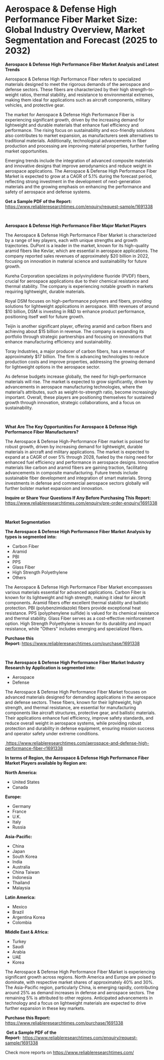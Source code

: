 <p><h1>Aerospace & Defense High Performance Fiber Market Size: Global Industry Overview, Market Segmentation and Forecast (2025 to 2032)</h1></p><p><strong>Aerospace & Defense High Performance Fiber Market Analysis and Latest Trends</strong></p>
<p><p>Aerospace & Defense High Performance Fiber refers to specialized materials designed to meet the rigorous demands of the aerospace and defense sectors. These fibers are characterized by their high strength-to-weight ratios, thermal stability, and resistance to environmental extremes, making them ideal for applications such as aircraft components, military vehicles, and protective gear.</p><p>The market for Aerospace & Defense High Performance Fiber is experiencing significant growth, driven by the increasing demand for lightweight and durable materials that enhance fuel efficiency and performance. The rising focus on sustainability and eco-friendly solutions also contributes to market expansion, as manufacturers seek alternatives to traditional materials. Additionally, technological advancements in fiber production and processing are improving material properties, further fueling market opportunities.</p><p>Emerging trends include the integration of advanced composite materials and innovative designs that improve aerodynamics and reduce weight in aerospace applications. The Aerospace & Defense High Performance Fiber Market is expected to grow at a CAGR of 5.1% during the forecast period, reflecting strong investment in the development of next-generation materials and the growing emphasis on enhancing the performance and safety of aerospace and defense systems.</p></p>
<p><strong>Get a Sample PDF of the Report:&nbsp;</strong> <a href="https://www.reliableresearchtimes.com/enquiry/request-sample/1691338?utm_campaign=1933&utm_medium=2&utm_source=Github&utm_content=ia&utm_term=07012025&utm_id=aerospace-defense-high-performance-fiber">https://www.reliableresearchtimes.com/enquiry/request-sample/1691338</a></p>
<p>&nbsp;</p>
<p><strong>Aerospace & Defense High Performance Fiber Major Market Players</strong></p>
<p><p>The Aerospace & Defense High Performance Fiber Market is characterized by a range of key players, each with unique strengths and growth trajectories. DuPont is a leader in the market, known for its high-quality aramid fibers like Kevlar, which are essential in aerospace applications. The company reported sales revenues of approximately $20 billion in 2022, focusing on innovation in material science and sustainability for future growth.</p><p>Kureha Corporation specializes in polyvinylidene fluoride (PVDF) fibers, crucial for aerospace applications due to their chemical resistance and thermal stability. The company is experiencing notable growth in markets requiring lightweight, durable materials.</p><p>Royal DSM focuses on high-performance polymers and fibers, providing solutions for lightweight applications in aerospace. With revenues of around $10 billion, DSM is investing in R&D to enhance product performance, positioning itself well for future growth.</p><p>Teijin is another significant player, offering aramid and carbon fibers and achieving about $15 billion in revenue. The company is expanding its portfolio through strategic partnerships and focusing on innovations that enhance manufacturing efficiency and sustainability.</p><p>Toray Industries, a major producer of carbon fibers, has a revenue of approximately $17 billion. The firm is advancing technologies to reduce production costs and improve properties, addressing the growing demand for lightweight options in the aerospace sector.</p><p>As defense budgets increase globally, the need for high-performance materials will rise. The market is expected to grow significantly, driven by advancements in aerospace manufacturing technologies, where the material’s attributes, such as weight-to-strength ratio, become increasingly important. Overall, these players are positioning themselves for sustained growth through innovation, strategic collaborations, and a focus on sustainability.</p></p>
<p>&nbsp;</p>
<p><strong>What Are The Key Opportunities For Aerospace & Defense High Performance Fiber Manufacturers?</strong></p>
<p><p>The Aerospace & Defense High-Performance Fiber market is poised for robust growth, driven by increasing demand for lightweight, durable materials in aircraft and military applications. The market is expected to expand at a CAGR of over 5% through 2028, fueled by the rising need for enhanced fuel efficiency and performance in aerospace designs. Innovative materials like carbon and aramid fibers are gaining traction, facilitating advancements in composite manufacturing. Future trends include sustainable fiber development and integration of smart materials. Strong investments in defense and commercial aerospace sectors globally will further bolster market expansion and innovation.</p></p>
<p><strong>Inquire or Share Your Questions If Any Before Purchasing This Report:</strong> <a href="https://www.reliableresearchtimes.com/enquiry/pre-order-enquiry/1691338?utm_campaign=1933&utm_medium=2&utm_source=Github&utm_content=ia&utm_term=07012025&utm_id=aerospace-defense-high-performance-fiber">https://www.reliableresearchtimes.com/enquiry/pre-order-enquiry/1691338</a></p>
<p>&nbsp;</p>
<p><strong>Market Segmentation</strong></p>
<p><strong>The Aerospace & Defense High Performance Fiber Market Analysis by types is segmented into:</strong></p>
<p><ul><li>Carbon Fiber</li><li>Aramid</li><li>PBI</li><li>PPS</li><li>Glass Fiber</li><li>High Strength Polyethylene</li><li>Others</li></ul></p>
<p><p>The Aerospace & Defense High Performance Fiber Market encompasses various materials essential for advanced applications. Carbon Fiber is known for its lightweight and high strength, making it ideal for aircraft components. Aramid fibers offer excellent thermal stability and ballistic protection. PBI (polybenzimidazole) fibers provide exceptional heat resistance. PPS (polyphenylene sulfide) is valued for its chemical resistance and thermal stability. Glass Fiber serves as a cost-effective reinforcement option. High Strength Polyethylene is known for its durability and impact resistance, while "Others" includes emerging and specialized fibers.</p></p>
<p><strong>Purchase this Report:&nbsp;</strong><a href="https://www.reliableresearchtimes.com/purchase/1691338?utm_campaign=1933&utm_medium=2&utm_source=Github&utm_content=ia&utm_term=07012025&utm_id=aerospace-defense-high-performance-fiber">https://www.reliableresearchtimes.com/purchase/1691338</a></p>
<p>&nbsp;</p>
<p><strong>The Aerospace & Defense High Performance Fiber Market Industry Research by Application is segmented into:</strong></p>
<p><ul><li>Aerospace</li><li>Defense</li></ul></p>
<p><p>The Aerospace & Defense High Performance Fiber Market focuses on advanced materials designed for demanding applications in the aerospace and defense sectors. These fibers, known for their lightweight, high strength, and thermal resistance, are essential for manufacturing components like aircraft structures, protective gear, and ballistic materials. Their applications enhance fuel efficiency, improve safety standards, and reduce overall weight in aerospace systems, while providing robust protection and durability in defense equipment, ensuring mission success and operator safety under extreme conditions.</p></p>
<p><a href="https://www.reliableresearchtimes.com/aerospace-and-defense-high-performance-fiber-r1691338?utm_campaign=1933&utm_medium=2&utm_source=Github&utm_content=ia&utm_term=07012025&utm_id=aerospace-defense-high-performance-fiber">&nbsp;https://www.reliableresearchtimes.com/aerospace-and-defense-high-performance-fiber-r1691338</a></p>
<p><strong>In terms of Region, the Aerospace & Defense High Performance Fiber Market Players available by Region are:</strong></p>
<p>
    <p> <strong> North America: </strong>
        <ul>
            <li>United States</li>
            <li>Canada</li>
        </ul>
        </p> 
    <p> <strong> Europe: </strong>
        <ul>
            <li>Germany</li>
            <li>France</li>
            <li>U.K.</li>
            <li>Italy</li>
            <li>Russia</li>
        </ul>
        </p> 
    <p> <strong> Asia-Pacific: </strong>
        <ul>
            <li>China</li>
            <li>Japan</li>
            <li>South Korea</li>
            <li>India</li>
            <li>Australia</li>
            <li>China Taiwan</li>
            <li>Indonesia</li>
            <li>Thailand</li>
            <li>Malaysia</li>
        </ul>
        </p> 
    <p> <strong> Latin America: </strong>
        <ul>
            <li>Mexico</li>
            <li>Brazil</li>
            <li>Argentina Korea</li>
            <li>Colombia</li>
        </ul>
        </p> 
    <p> <strong> Middle East & Africa: </strong>
        <ul>
            <li>Turkey</li>
            <li>Saudi</li>
            <li>Arabia</li>
            <li>UAE</li>
            <li>Korea</li>
        </ul>
    </p>
    </p>
<p><p>The Aerospace & Defense High Performance Fiber Market is experiencing significant growth across regions. North America and Europe are poised to dominate, with respective market shares of approximately 40% and 30%. The Asia-Pacific region, particularly China, is emerging rapidly, contributing around 25% as demand increases in defense and aerospace sectors. The remaining 5% is attributed to other regions. Anticipated advancements in technology and a focus on lightweight materials are expected to drive further expansion in these key markets.</p></p>
<p><strong>Purchase this Report: </strong><a href="https://www.reliableresearchtimes.com/purchase/1691338?utm_campaign=1933&utm_medium=2&utm_source=Github&utm_content=ia&utm_term=07012025&utm_id=aerospace-defense-high-performance-fiber">https://www.reliableresearchtimes.com/purchase/1691338</a></p>
<p>&nbsp;<strong>Get a Sample PDF of the Report:&nbsp;&nbsp;</strong><a href="https://www.reliableresearchtimes.com/enquiry/request-sample/1691338?utm_campaign=1933&utm_medium=2&utm_source=Github&utm_content=ia&utm_term=07012025&utm_id=aerospace-defense-high-performance-fiber">https://www.reliableresearchtimes.com/enquiry/request-sample/1691338</a></p>
<p><strong></strong></p>
<p>Check more reports on <a href="https://www.reliableresearchtimes.com/?utm_campaign=1933&utm_medium=2&utm_source=Github&utm_content=ia&utm_term=07012025&utm_id=aerospace-defense-high-performance-fiber">https://www.reliableresearchtimes.com/</a></p>